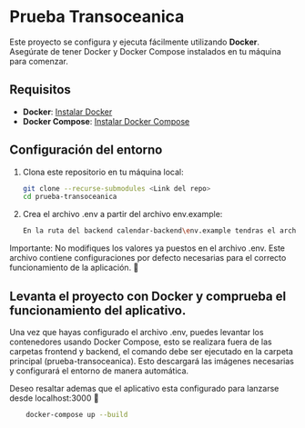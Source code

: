 # Prueba Transoceanica

Este proyecto se configura y ejecuta fácilmente utilizando **Docker**. Asegúrate de tener Docker y Docker Compose instalados en tu máquina para comenzar.

## Requisitos

- **Docker**: [Instalar Docker](https://docs.docker.com/get-docker/)
- **Docker Compose**: [Instalar Docker Compose](https://docs.docker.com/compose/install/)

## Configuración del entorno

1. Clona este repositorio en tu máquina local:

   ```bash
   git clone --recurse-submodules <Link del repo>
   cd prueba-transoceanica

2. Crea el archivo .env a partir del archivo env.example:
    ```bash
    En la ruta del backend calendar-backend\env.example tendras el archivo que deberas modificar.
  Importante: No modifiques los valores ya puestos en el archivo .env. Este archivo contiene configuraciones por defecto necesarias para el correcto funcionamiento de la aplicación. 🙂

## Levanta el proyecto con Docker y comprueba el funcionamiento del aplicativo.
   Una vez que hayas configurado el archivo .env, puedes levantar los contenedores usando Docker Compose, esto se realizara fuera de las carpetas frontend y backend, el comando debe ser ejecutado en la carpeta principal (prueba-transoceanica). Esto descargará las            imágenes necesarias y configurará el entorno de manera automática.

   Deseo resaltar ademas que el aplicativo esta configurado para lanzarse desde localhost:3000 🚀
  ```bash
      docker-compose up --build

  
